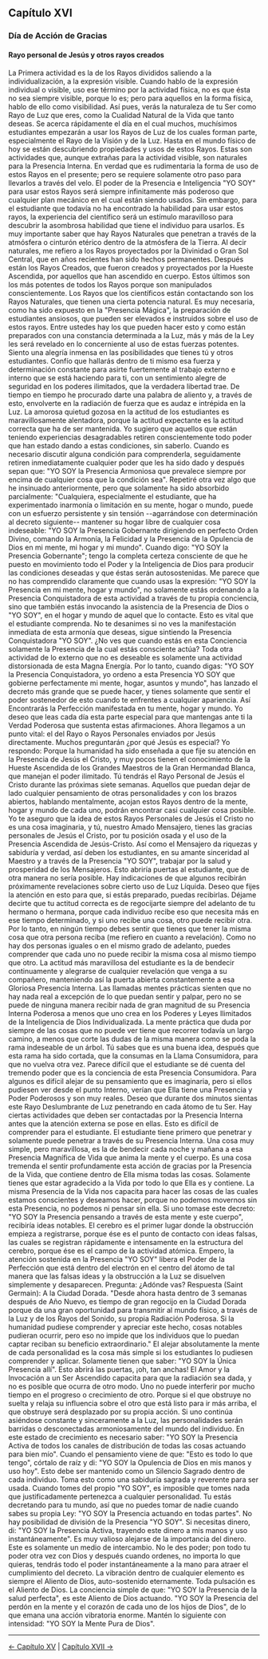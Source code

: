 ## Capítulo XVI
### Día de Acción de Gracias
#### Rayo personal de Jesús y otros rayos creados

La Primera actividad es la de los Rayos divididos saliendo a la individualización, a la expresión visible. Cuando hablo de la expresión individual o visible, uso ese término por la actividad física, no es que ésta no sea siempre visible, porque lo es; pero para aquellos en la forma física, hablo de ello como visibilidad.
Así pues, verás la naturaleza de tu Ser como Rayo de Luz que eres, como la Cualidad Natural de la Vida que tanto deseas. Se acerca rápidamente el día en el cual muchos, muchísimos estudiantes empezarán a usar los Rayos de Luz de los cuales forman parte, especialmente el Rayo de la Visión y de la Luz.
Hasta en el mundo físico de hoy se están descubriendo propiedades y usos de estos Rayos. Estas son actividades que, aunque extrañas para la actividad visible, son naturales para la Presencia Interna. En verdad que es rudimentaria la forma de uso de estos Rayos en el presente; pero se requiere solamente otro paso para llevarlos a través del velo.
El poder de la Presencia e Inteligencia "YO SOY" para usar estos Rayos será siempre infinitamente más poderoso que cualquier plan mecánico en el cual están siendo usados. Sin embargo, para el estudiante que todavía no ha encontrado la habilidad para usar estos rayos, la experiencia del científico será un estímulo maravilloso para descubrir la asombrosa habilidad que tiene el individuo para usarlos.
Es muy importante saber que hay Rayos Naturales que penetran a través de la atmósfera o cinturón etérico dentro de la atmósfera de la Tierra. Al decir naturales, me refiero a los Rayos proyectados por la Divinidad o Gran Sol Central, que en años recientes han sido hechos permanentes.
Después están los Rayos Creados, que fueron creados y proyectados por la Hueste Ascendida, por aquellos que han ascendido en cuerpo. Estos últimos son los más potentes de todos los Rayos porque son manipulados conscientemente.
Los Rayos que los científicos están contactando son los Rayos Naturales, que tienen una cierta potencia natural.
Es muy necesaria, como ha sido expuesto en la "Presencia Mágica", la preparación de estudiantes ansiosos, que pueden ser elevados e instruidos sobre el uso de estos rayos. Entre ustedes hay los que pueden hacer esto y como están preparados con una constancia determinada a la Luz, más y más de la Ley les será revelado en lo concerniente al uso de estas fuerzas potentes.
Siento una alegría inmensa en las posibilidades que tienes tú y otros estudiantes. Confío que hallarás dentro de ti mismo esa fuerza y determinación constante para asirte fuertemente al trabajo externo e interno que se está haciendo para ti, con un sentimiento alegre de seguridad en los poderes ilimitados, que la verdadera libertad trae.
De tiempo en tiempo he procurado darte una palabra de aliento y, a través de esto, envolverte en la radiación de fuerza que es audaz e intrépida en la Luz. La amorosa quietud gozosa en la actitud de los estudiantes es maravillosamente alentadora, porque la actitud expectante es la actitud correcta que ha de ser mantenida.
Yo sugiero que aquellos que están teniendo experiencias desagradables retiren conscientemente todo poder que han estado dando a estas condiciones, sin saberlo. Cuando es necesario discutir alguna condición para comprenderla, seguidamente retiren inmediatamente cualquier poder que les ha sido dado y después sepan que: "YO SOY la Presencia Armoniosa que prevalece siempre por encima de cualquier cosa que la condición sea".
Repetiré otra vez algo que he insinuado anteriormente, pero que solamente ha sido absorbido parcialmente: "Cualquiera, especialmente el estudiante, que ha experimentado inarmonía o limitación en su mente, hogar o mundo, puede con un esfuerzo persistente y sin tensión --agarrándose con determinación al decreto siguiente-- mantener su hogar libre de cualquier cosa indeseable: "YO SOY la Presencia Gobernante dirigiendo en perfecto Orden Divino, comando la Armonía, la Felicidad y la Presencia de la Opulencia de Dios en mi mente, mi hogar y mi mundo".
Cuando digo: "YO SOY la Presencia Gobernante"; tengo la completa certeza consciente de que he puesto en movimiento todo el Poder y la Inteligencia de Dios para producir las condiciones deseadas y que éstas serán autosostenidas.
Me parece que no has comprendido claramente que cuando usas la expresión: "YO SOY la Presencia en mi mente, hogar y mundo", no solamente estás ordenando a la Presencia Conquistadora de esta actividad a través de tu propia conciencia, sino que también estás invocando la asistencia de la Presencia de Dios o "YO SOY", en el hogar y mundo de aquel que lo contacte.
Esto es vital que el estudiante comprenda. No te desanimes si no ves la manifestación inmediata de esta armonía que deseas, sigue sintiendo la Presencia Conquistadora "YO SOY". ¿No ves que cuando estás en esta Conciencia solamente la Presencia de la cual estás consciente actúa? Toda otra actividad de lo externo que no es deseable es solamente una actividad distorsionada de esta Magna Energía. Por lo tanto, cuando digas: "YO SOY la Presencia Conquistadora, yo ordeno a esta Presencia YO SOY que gobierne perfectamente mi mente, hogar, asuntos y mundo", has lanzado el decreto más grande que se puede hacer, y tienes solamente que sentir el poder sostenedor de esto cuando te enfrentes a cualquier apariencia. Así Encontrarás la Perfección manifestada en tu mente, hogar y mundo. 
Yo deseo que leas cada día esta parte especial para que mantengas ante ti la Verdad Poderosa que sustenta estas afirmaciones.
Ahora llegamos a un punto vital: el del Rayo o Rayos Personales enviados por Jesús directamente.
Muchos preguntarán ¿por qué Jesús es especial? Yo respondo: Porque la humanidad ha sido enseñada a que fije su atención en la Presencia de Jesús el Cristo, y muy pocos tienen el conocimiento de la Hueste Ascendida de los Grandes Maestros de la Gran Hermandad Blanca, que manejan el poder ilimitado.
Tú tendrás el Rayo Personal de Jesús el Cristo durante las próximas siete semanas. Aquellos que puedan dejar de lado cualquier pensamiento de otras personalidades y con los brazos abiertos, hablando mentalmente, acojan estos Rayos dentro de la mente, hogar y mundo de cada uno, podrán encontrar casi cualquier cosa posible.
Yo te aseguro que la idea de estos Rayos Personales de Jesús el Cristo no es una cosa imaginaria, y tú, nuestro Amado Mensajero, tienes las gracias personales de Jesús el Cristo, por tu posición osada y el uso de la Presencia Ascendida de Jesús-Cristo.
Así como el Mensajero da riquezas y sabiduría y verdad, así deben los estudiantes, en su amante sinceridad al Maestro y a través de la Presencia "YO SOY", trabajar por la salud y prosperidad de los Mensajeros. Esto abriría puertas al estudiante, que de otra manera no sería posible.
Hay indicaciones de que algunos recibirán próximamente revelaciones sobre cierto uso de Luz Líquida. Deseo que fijes la atención en esto para que, si estás preparado, puedas recibirlas. Déjame decirte que tu actitud correcta es de regocijarte siempre del adelanto de tu hermano o hermana, porque cada individuo recibe eso que necesita más en ese tiempo determinado, y si uno recibe una cosa, otro puede recibir otra. Por lo tanto, en ningún tiempo debes sentir que tienes que tener la misma cosa que otra persona reciba (me refiero en cuanto a revelación). Como no hay dos personas iguales o en el mismo grado de adelanto, puedes comprender que cada uno no puede recibir la misma cosa al mismo tiempo que otro.
La actitud más maravillosa del estudiante es la de bendecir continuamente y alegrarse de cualquier revelación que venga a su compañero, manteniendo así la puerta abierta constantemente a esa Gloriosa Presencia Interna.
Las llamadas mentes prácticas sienten que no hay nada real a excepción de lo que puedan sentir y palpar, pero no se puede de ninguna manera recibir nada de gran magnitud de su Presencia Interna Poderosa a menos que uno crea en los Poderes y Leyes Ilimitados de la Inteligencia de Dios Individualizada.
La mente práctica que duda por siempre de las cosas que no puede ver tiene que recorrer todavía un largo camino, a menos que corte las dudas de la misma manera como se poda la rama indeseable de un árbol. Tú sabes que es una buena idea, después que esta rama ha sido cortada, que la consumas en la Llama Consumidora, para que no vuelva otra vez. Parece difícil que el estudiante se dé cuenta del tremendo poder que es la conciencia de esta Presencia Consumidora. Para algunos es difícil alejar de su pensamiento que es imaginaria, pero si ellos pudiesen ver desde el punto Interno, verían que Ella tiene una Presencia y Poder Poderosos y son muy reales.
Deseo que durante dos minutos sientas este Rayo Deslumbrante de Luz penetrando en cada átomo de tu Ser.
Hay ciertas actividades que deben ser contactadas por la Presencia Interna antes que la atención externa se pose en ellas. Esto es difícil de comprender para el estudiante. El estudiante tiene primero que penetrar y solamente puede penetrar a través de su Presencia Interna.
Una cosa muy simple, pero maravillosa, es la de bendecir cada noche y mañana a esa Presencia Magnífica de Vida que anima la mente y el cuerpo. Es una cosa tremenda el sentir profundamente esta acción de gracias por la Presencia de la Vida, que contiene dentro de Ella misma todas las cosas. 
Solamente tienes que estar agradecido a la Vida por todo lo que Ella es y contiene. La misma Presencia de la Vida nos capacita para hacer las cosas de las cuales estamos conscientes y deseamos hacer, porque no podemos movernos sin esta Presencia, no podemos ni pensar sin ella. Si uno tomase este decreto: "YO SOY la Presencia pensando a través de esta mente y este cuerpo", recibiría ideas notables.
El cerebro es el primer lugar donde la obstrucción empieza a registrarse, porque ése es el punto de contacto con ideas falsas, las cuales se registran rápidamente e intensamente en la estructura del cerebro, porque ése es el campo de la actividad atómica. Empero, la atención sostenida en la Presencia "YO SOY" libera el Poder de la Perfección que está dentro del electrón en el centro del átomo de tal manera que las falsas ideas y la obstrucción a la Luz se disuelven simplemente y desaparecen.
Pregunta: ¿Adónde vas?
Respuesta (Saint Germain): A la Ciudad Dorada.
"Desde ahora hasta dentro de 3 semanas después de Año Nuevo, es tiempo de gran regocijo en la Ciudad Dorada porque da una gran oportunidad para transmitir al mundo físico, a través de la Luz y de los Rayos del Sonido, su propia Radiación Poderosa. Si la humanidad pudiese comprender y apreciar este hecho, cosas notables pudieran ocurrir, pero eso no impide que los individuos que lo puedan captar reciban su beneficio extraordinario."
El alejar absolutamente la mente de cada personalidad es la cosa más simple si los estudiantes lo pudiesen comprender y aplicar. Solamente tienen que saber: "YO SOY la Única Presencia allí". Esto abrirá las puertas, ¡oh, tan anchas!
El Amor y la Invocación a un Ser Ascendido capacita para que la radiación sea dada, y no es posible que ocurra de otro modo.
Uno no puede interferir por mucho tiempo en el progreso o crecimiento de otro. Porque si el que obstruye no suelta y relaja su influencia sobre el otro que está listo para ir más arriba, el que obstruye será desplazado por su propia acción. Si uno continúa asiéndose constante y sinceramente a la Luz, las personalidades serán barridas o desconectadas armoniosamente del mundo del individuo.
En este estado de crecimiento es necesario saber: "YO SOY la Presencia Activa de todos los canales de distribución de todas las cosas actuando para bien mío". Cuando el pensamiento viene de que: "Esto es todo lo que tengo", córtalo de raíz y di: "YO SOY la Opulencia de Dios en mis manos y uso hoy".
Esto debe ser mantenido como un Silencio Sagrado dentro de cada individuo. Toma esto como una sabiduría sagrada y reverente para ser usada. Cuando tomes del propio "YO SOY", es imposible que tomes nada que justificadamente pertenezca a cualquier personalidad.
Tu estás decretando para tu mundo, así que no puedes tomar de nadie cuando sabes su propia Ley: "YO SOY la Presencia actuando en todas partes". No hay posibilidad de división de la Presencia "YO SOY".
Si necesitas dinero, di: "YO SOY la Presencia Activa, trayendo este dinero a mis manos y uso instantáneamente". Es muy valioso alejarse de la importancia del dinero. Este es solamente un medio de intercambio. No le des poder; pon todo tu poder otra vez con Dios y después cuando ordenes, no importa lo que quieras, tendrás todo el poder instantáneamente a la mano para atraer el cumplimiento del decreto.
La vibración dentro de cualquier elemento es siempre el Aliento de Dios, auto-sostenido eternamente. Toda pulsación es el Aliento de Dios. La conciencia simple de que: "YO SOY la Presencia de la salud perfecta", es este Aliento de Dios actuando.
"YO SOY la Presencia del perdón en la mente y el corazón de cada uno de los hijos de Dios", de lo que emana una acción vibratoria enorme. Mantén lo siguiente con intensidad: "YO SOY la Mente Pura de Dios".

---
[← Capítulo XV](/Capitulos/15_capitulo_15.md) | [Capítulo XVII →](/Capitulos/17_capitulo_17.md)